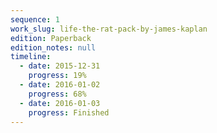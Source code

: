 ```yaml
---
sequence: 1
work_slug: life-the-rat-pack-by-james-kaplan
edition: Paperback
edition_notes: null
timeline:
  - date: 2015-12-31
    progress: 19%
  - date: 2016-01-02
    progress: 68%
  - date: 2016-01-03
    progress: Finished
---
```


